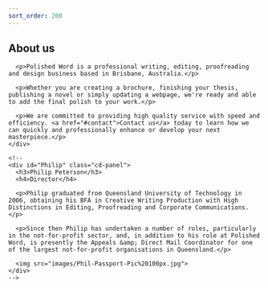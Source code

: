 ```yaml
---
sort_order: 200
---
```


<div id="about" class="cd-scrolling-bg">
  <div class="cd-container">
    <div class="cd-panel">
      <h2>About us</h2>

      <p>Polished Word is a professional writing, editing, proofreading and design business based in Brisbane, Australia.</p>
      
      <p>Whether you are creating a brochure, finishing your thesis, publishing a novel or simply updating a webpage, we're ready and able to add the final polish to your work.</p>

      <p>We are committed to providing high quality service with speed and efficiency. <a href="#contact">Contact us</a> today to learn how we can quickly and professionally enhance or develop your next masterpiece.</p>
    </div>

    <!--
    <div id="Philip" class="cd-panel">
      <h3>Philip Peterson</h3>
      <h4>Director</h4>

      <p>Philip graduated from Queensland University of Technology in 2006, obtaining his BFA in Creative Writing Production with High Distinctions in Editing, Proofreading and Corporate Communications.</p>

      <p>Since then Philip has undertaken a number of roles, particularly in the not-for-profit sector, and, in addition to his role at Polished Word, is presently the Appeals &amp; Direct Mail Coordinator for one of the largest not-for-profit organisations in Queensland.</p>

      <img src="images/Phil-Passport-Pic%20100px.jpg">
    </div>
    -->
  </div>
</div>
